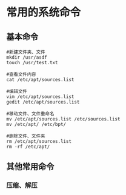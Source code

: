 # 常用的系统命令
## 基本命令
```shell
#新建文件夹、文件
mkdir /usr/asdf
touch /usr/test.txt

#查看文件内容
cat /etc/apt/sources.list

#编辑文件
vim /etc/apt/sources.list
gedit /etc/apt/sources.list

#移动文件、文件重命名
mv /etc/apt/sources.list /etc/sources.list
mv /etc/apt/ /etc/bpt/

#删除文件、文件夹
rm /etc/apt/sources.list
rm -rf /etc/apt/
```

## 其他常用命令
### 压缩、解压
```shell
```
